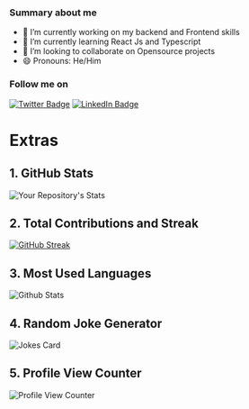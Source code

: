 <!--**Magna-tech/Magna-tech** is a ✨ _special_ ✨ repository because it `README.md` (this file) appears on your GitHub profile.-->

### Summary about me

- 🔭 I’m currently working on my backend and Frontend skills
- 🌱 I’m currently learning React Js and Typescript
- 👯 I’m looking to collaborate on Opensource projects
- 😄 Pronouns: He/Him

<!-- - 💬 Ask me about C and Java -->
<!-- - ⚡ Fun fact: I love C 😄 -->

<!-- - 📫 How to reach me: use my email (magembenath@gmail.com)-->
<!-- - 🤔 I’m looking for help with -->

<!--[![Nathan's GitHub Banner](./assets/banner.jpg)]-->

### Follow me on

[![Twitter Badge](https://img.shields.io/badge/Twitter-Profile-informational?style=flat&logo=twitter&logoColor=white&color=1CA2F1)](https://x.com/MAGEMBENATHAN)
[![LinkedIn Badge](https://img.shields.io/badge/LinkedIn-Profile-informational?style=flat&logo=linkedin&logoColor=white&color=0D76A8)](https://www.linkedin.com/in/nathanomeri/)

# Extras

## 1. GitHub Stats

![Your Repository's Stats](https://github-readme-stats.vercel.app/api?username=Magna-tech&show_icons=true&theme=dark)

## 2. Total Contributions and Streak

[![GitHub Streak](https://streak-stats.demolab.com/?user=Magna-tech&theme=dark)](https://git.io/streak-stats)

## 3. Most Used Languages

![Github Stats](https://github-readme-stats.vercel.app/api/top-langs/?username=Magna-tech&theme=tokyonight&hide_border=false&include_all_commits=true&count_private=true&layout=compact)

<!---## 4. Contributors Badge -->
<!---![Your Repository's Stats](https://contrib.rocks/image?repo=Magna-tech/Magna-tech)-->

## 4. Random Joke Generator

![Jokes Card](https://readme-jokes.vercel.app/api)

## 5. Profile View Counter

![Profile View Counter](https://komarev.com/ghpvc/?username=Magna-tech)
